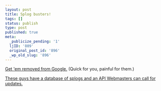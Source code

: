 ```yaml
---
layout: post
title: Splog busters!
tags: []
status: publish
type: post
published: true
meta:
  _publicize_pending: '1'
  ljID: '809'
  original_post_id: '896'
  _wp_old_slug: '896'
---
```

<a href="http://www.google.com/contact/spamreport.html">Get 'em removed from Google.</a>  (Quick for you, painful for them.)

<a href="http://splogspot.com/">These guys have a database of splogs and an API Webmasters can call for updates.</a>
